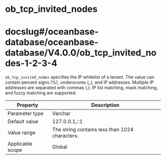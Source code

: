 ob_tcp_invited_nodes
=========================================
# docslug#/oceanbase-database/oceanbase-database/V4.0.0/ob_tcp_invited_nodes-1-2-3-4
`ob_tcp_invited_nodes` specifies the IP whitelist of a tenant. The value can contain percent signs (%), underscores (_), and IP addresses. Multiple IP addresses are separated with commas (,). IP list matching, mask matching, and fuzzy matching are supported.


| **Property** | **Description** |
|--------|---------------|
| Parameter type | Varchar |
| Default value | 127.0.0.1,::1 |
| Value range | The string contains less than 1024 characters. |
| Applicable scope | Global |


